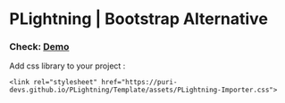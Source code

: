 # PLightning | Bootstrap Alternative
### Check: [Demo](https://puri-devs.github.io/PLightning/Demo)

Add css library to your project :

```<link rel="stylesheet" href="https://puri-devs.github.io/PLightning/Template/assets/PLightning-Importer.css">```

